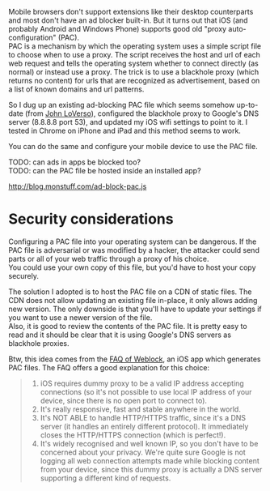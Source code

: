 
Mobile browsers don't support extensions like their desktop counterparts and most don't have an ad blocker built-in. But it turns out that iOS (and probably Android and Windows Phone) supports good old "proxy auto-configuration" (PAC).  
PAC is a mechanism by which the operating system uses a simple script file to choose when to use a proxy. The script receives the host and url of each web request and tells the operating system whether to connect directly (as normal) or instead use a proxy. The trick is to use a blackhole proxy (which returns no content) for urls that are recognized as advertisement, based on a list of known domains and url patterns.  

So I dug up an existing ad-blocking PAC file which seems somehow up-to-date (from [John LoVerso](http://www.schooner.com/~loverso/no-ads/)), configured the blackhole proxy to Google's DNS server (8.8.8.8 port 53), and updated my iOS wifi settings to point to it. I tested in Chrome on iPhone and iPad and this method seems to work. 

You can do the same and configure your mobile device to use the PAC file. 

TODO: can ads in apps be blocked too?  
TODO: can the PAC file be hosted inside an installed app?


http://blog.monstuff.com/ad-block-pac.js


# Security considerations

Configuring a PAC file into your operating system can be dangerous. If the PAC file is adversarial or was modified by a hacker, the attacker could send parts or all of your web traffic through a proxy of his choice.  
You could use your own copy of this file, but you'd have to host your copy securely.  

The solution I adopted is to host the PAC file on a CDN of static files. The CDN does not allow updating an existing file in-place, it only allows adding new version. The only downside is that you'll have to update your settings if you want to use a newer version of the file.    
Also, it is good to review the contents of the PAC file. It is pretty easy to read and it should be clear that it is using Google's DNS servers as blackhole proxies.

Btw, this idea comes from the [FAQ of Weblock](https://www.weblockapp.com/faq/#question-7), an iOS app which generates PAC files. The FAQ offers a good explanation for this choice:

> 1. iOS requires dummy proxy to be a valid IP address accepting connections (so it's not possible to use local IP address of your device, since there is no open port to connect to). 
> 2. It's really responsive, fast and stable anywhere in the world. 
> 3. It's NOT ABLE to handle HTTP/HTTPS traffic, since it's a DNS server (it handles an entirely different protocol). It immediately closes the HTTP/HTTPS connection (which is perfect!). 
> 4. It's widely recognised and well known IP, so you don't have to be concerned about your privacy. We're quite sure Google is not logging all web connection attempts made while blocking content from your device, since this dummy proxy is actually a DNS server supporting a different kind of requests. 
